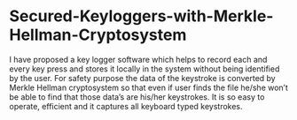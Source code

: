 # Secured-Keyloggers-with-Merkle-Hellman-Cryptosystem
I have proposed a key logger software which helps to record each and every key press and stores it locally in the system without being identified by the user. For safety purpose the data of the keystroke is converted by Merkle Hellman cryptosystem so that even if user finds the file he/she won’t be able to find that those data’s are his/her keystrokes. It is so easy to operate, efficient and it captures all keyboard typed keystrokes.
